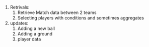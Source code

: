 1. Retrivals:
    1. Retrieve Match data between 2 teams
    2. Selecting players with conditions and sometimes aggregates
2. updates:
    1. Adding a new ball
    2. Adding a ground
    3. player data